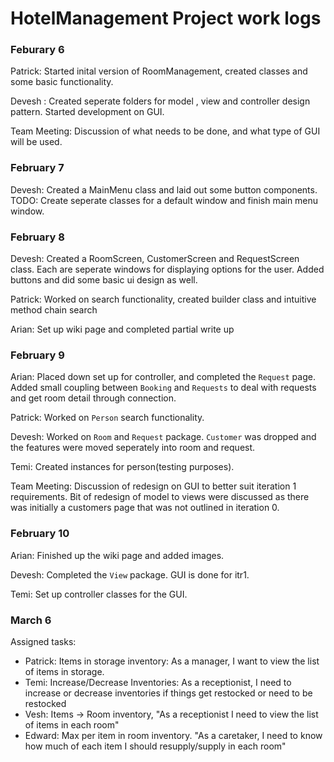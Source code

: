 # HotelManagement Project work logs

### Feburary 6

Patrick: Started inital version of RoomManagement, created classes and some basic functionality.

Devesh : Created seperate folders for model , view and controller design pattern. Started development on GUI.

Team Meeting: Discussion of what needs to be done, and what type of GUI will be used.

### February 7

Devesh: Created a MainMenu class and laid out some button components. TODO: Create seperate classes for a default window and finish main menu window.

### February 8

Devesh: Created a RoomScreen, CustomerScreen and RequestScreen class. Each are seperate windows for displaying options for the user. Added buttons and did some basic ui design as well.

Patrick: Worked on search functionality, created builder class and intuitive method chain search

Arian: Set up wiki page and completed partial write up

### February 9

Arian: Placed down set up for controller, and completed the `Request` page. Added small coupling between `Booking` and `Requests` to deal with requests and get room detail through connection.

Patrick: Worked on `Person` search functionality.

Devesh: Worked on `Room` and `Request` package. `Customer` was dropped and the features were moved seperately into room and request.

Temi: Created instances for person(testing purposes).

Team Meeting: Discussion of redesign on GUI to better suit iteration 1 requirements. Bit of redesign of model to views were discussed as there was initially a customers page that was not outlined in iteration 0.

### February 10

Arian: Finished up the wiki page and added images.

Devesh: Completed the `View` package. GUI is done for itr1.

Temi: Set up controller classes for the GUI.

### March 6
Assigned tasks:
- Patrick: Items in storage inventory: As a manager, I want to view the list of items in storage.
- Temi: Increase/Decrease Inventories: As a receptionist, I need to increase or decrease inventories if things get restocked or need to be restocked
- Vesh: Items -> Room inventory, "As a receptionist I need to view the list of items in each room"
- Edward:  Max per item in room inventory. "As a caretaker, I need to know how much of each item I should resupply/supply in each room"


